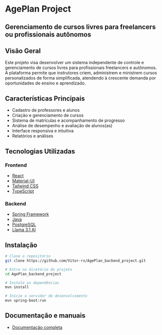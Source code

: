 # AgePlan Project

## Gerenciamento de cursos livres para freelancers ou profissionais autônomos

## Visão Geral

Este projeto visa desenvolver um sistema independente de controle e gerenciamento de cursos livres para profissionais
freelancers e autônomos. A plataforma permite que instrutores criem, administrem e ministrem cursos personalizados de
forma simplificada, atendendo à crescente demanda por oportunidades de ensino e aprendizado.

## Características Principais

- Cadastro de professores e alunos
- Criação e gerenciamento de cursos
- Sistema de matrículas e acompanhamento de progresso
- Análise de desempenho e avaliação de alunos(as)
- Interface responsiva e intuitiva
- Relatórios e análises

## Tecnologias Utilizadas

### Frontend

- [React](https://reactjs.org/)
- [Material-UI](https://material-ui.com/)
- [Tailwind CSS](https://tailwindcss.com/)
- [TypeScript](https://www.typescriptlang.org/)

### Backend

- [Spring Framework](https://spring.io/)
- [Java](https://www.java.com/)
- [PostgreSQL](https://www.postgresql.org/)
- [Llama 3.1 AI](https://llama.meta.com/)

## Instalação

```bash
# Clone o repositório
git clone https://github.com/Vitor-rs/AgePlan_backend_project.git

# Entre no diretório do projeto
cd AgePlan_backend_project

# Instale as dependências
mvn install

# Inicie o servidor de desenvolvimento
mvn spring-boot:run

```

## Documentação e manuais

- [Documentação completa](https://ifms-vitor.gitbook.io/ageplan-docs/)